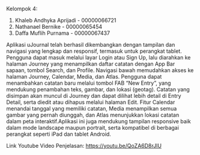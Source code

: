 Kelompok 4:
1. Khaleb Andhyka Aprijadi - 00000066721
2. Nathanael Bernike - 00000065454 
3. Daffa Muflih Purnama - 00000067437

Aplikasi uJournal telah berhasil dikembangkan dengan tampilan dan navigasi yang lengkap dan responsif, termasuk untuk perangkat tablet. Pengguna dapat masuk melalui layar Login atau Sign Up, lalu diarahkan ke halaman Journey yang menampilkan daftar catatan dengan App Bar sapaan, tombol Search, dan Profile. Navigasi bawah memudahkan akses ke halaman Journey, Calendar, Media, dan Atlas. Pengguna dapat menambahkan catatan baru melalui tombol FAB “New Entry”, yang mendukung penambahan teks, gambar, dan lokasi (geotag). Catatan yang disimpan akan muncul di Journey dan dapat dilihat lebih detail di Entry Detail, serta diedit atau dihapus melalui halaman Edit. Fitur Calendar menandai tanggal yang memiliki catatan, Media menampilkan semua gambar yang pernah diunggah, dan Atlas menunjukkan lokasi catatan dalam peta interaktif.Aplikasi ini juga mendukung tampilan responsive baik dalam mode landscape maupun portrait, serta kompatibel di berbagai perangkat seperti iPad dan tablet Android.

Link Youtube Video Penjelasan: https://youtu.be/QoZA6D8rJlU
